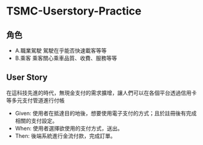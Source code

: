 # TSMC-Userstory-Practice

## 角色
- A.職業駕駛
  駕駛在乎能否快速載客等等
- B.乘客
  乘客關心乘車品質、收費、服務等等
  
## User Story
在這科技先進的時代，無現金支付的需求擴增，讓人們可以在各個平台透過信用卡等多元支付管道進行付帳
- Given: 使用者在抵達目的地後，想要使用電子支付的方式；且於註冊後有完成相關的支付設定。
- When: 使用者選擇欲使用的支付方式，送出。
- Then: 後端系統進行金流付款，完成訂單。
